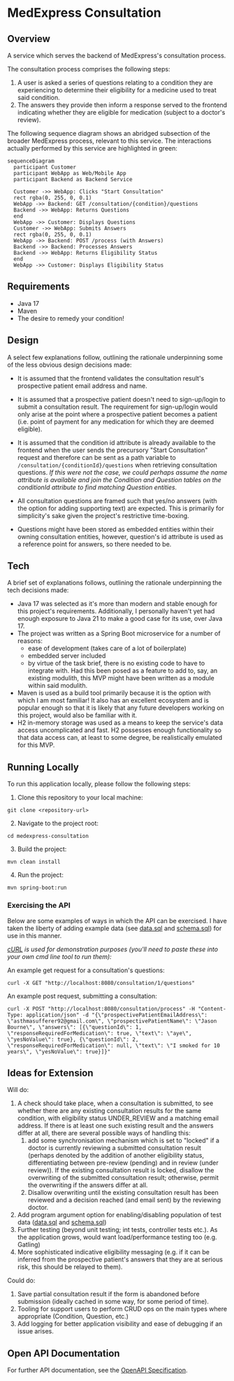 # MedExpress Consultation

## Overview

A service which serves the backend of MedExpress's consultation process.

The consultation process comprises the following steps:
1. A user is asked a series of questions relating to a condition they are experiencing to determine 
their eligibility for a medicine used to treat said condition.
2. The answers they provide then inform a response served to the frontend indicating whether they 
are eligible for medication (subject to a doctor's review).

The following sequence diagram shows an abridged subsection of the broader MedExpress process, 
relevant to this service. The interactions actually performed by this service are highlighted in 
green: 

```mermaid
sequenceDiagram
  participant Customer
  participant WebApp as Web/Mobile App
  participant Backend as Backend Service

  Customer ->> WebApp: Clicks "Start Consultation"
  rect rgba(0, 255, 0, 0.1)
  WebApp ->> Backend: GET /consultation/{condition}/questions
  Backend ->> WebApp: Returns Questions
  end
  WebApp ->> Customer: Displays Questions
  Customer ->> WebApp: Submits Answers
  rect rgba(0, 255, 0, 0.1)
  WebApp ->> Backend: POST /process (with Answers)
  Backend ->> Backend: Processes Answers
  Backend ->> WebApp: Returns Eligibility Status
  end
  WebApp ->> Customer: Displays Eligibility Status
```

## Requirements

- Java 17
- Maven
- The desire to remedy your condition!

## Design

A select few explanations follow, outlining the rationale underpinning some of the less obvious
design decisions made:

- It is assumed that the frontend validates the consultation result's prospective patient email 
address and name.

- It is assumed that a prospective patient doesn't need to sign-up/login to submit a consultation 
result. The requirement for sign-up/login would only arise at the point where a prospective patient
becomes a patient (i.e. point of payment for any medication for which they are deemed eligible).

- It is assumed that the condition id attribute is already available to the frontend when the user sends 
the precursory "Start Consultation" request and therefore can be sent as a path variable to 
`/consultation/{conditionId}/questions` when retrieving consultation questions. _If this were not 
the case, we could perhaps assume the name attribute is available and join the Condition and 
Question tables on the conditionId attribute to find matching Question entities._

- All consultation questions are framed such that yes/no answers (with the option for adding supporting text) are
expected. This is primarily for simplicity's sake given the project's restrictive time-boxing.

- Questions might have been stored as embedded entities within their owning consultation entities, 
however, question's id attribute is used as a reference point for answers, so there needed to be.

## Tech

A brief set of explanations follows, outlining the rationale underpinning the tech decisions made:

- Java 17 was selected as it's more than modern and stable enough for this project's requirements. 
Additionally, I personally haven't yet had enough exposure to Java 21 to make a good case for its 
use, over Java 17.
- The project was written as a Spring Boot microservice for a number of reasons:
  - ease of development (takes care of a lot of boilerplate)
  - embedded server included
  - by virtue of the task brief, there is no existing code to have to integrate with. Had this been 
  posed as a feature to add to, say, an existing modulith, this MVP might have been written as a module 
  within said modulith.
- Maven is used as a build tool primarily because it is the option with which I am most familiar! 
It also has an excellent ecosystem and is popular enough so that it is likely that any future 
developers working on this project, would also be familiar with it.
- H2 in-memory storage was used as a means to keep the service's data access uncomplicated and fast. 
H2 possesses enough functionality so that data access can, at least to some degree, be realistically 
emulated for this MVP.

## Running Locally

To run this application locally, please follow the following steps:

1. Clone this repository to your local machine:
```
git clone <repository-url>
```
2. Navigate to the project root:
```shell
cd medexpress-consultation
```
3. Build the project:
```shell
mvn clean install
```
4. Run the project:
```shell
mvn spring-boot:run
```

### Exercising the API

Below are some examples of ways in which the API can be exercised. I have taken the liberty of 
adding example data (see [data.sql](src/main/resources/data.sql) and 
[schema.sql](src/main/resources/schema.sql)) for use in this manner. 

_[cURL](https://curl.se/) is used for demonstration purposes (you'll need to paste these into your 
own cmd line tool to run them):_

An example get request for a consultation's questions:
```
curl -X GET "http://localhost:8080/consultation/1/questions"
```
An example post request, submitting a consultation:
```
curl -X POST "http://localhost:8080/consultation/process" -H "Content-Type: application/json" -d "{\"prospectivePatientEmailAddress\": \"asthmasufferer92@gmail.com\", \"prospectivePatientName\": \"Jason Bourne\", \"answers\": [{\"questionId\": 1, \"responseRequiredForMedication\": true, \"text\": \"aye\", \"yesNoValue\": true}, {\"questionId\": 2, \"responseRequiredForMedication\": null, \"text\": \"I smoked for 10 years\", \"yesNoValue\": true}]}"
```

## Ideas for Extension

Will do:

1. A check should take place, when a consultation is submitted, to see whether there are any existing
   consultation results for the same condition, with eligibility status UNDER_REVIEW and a matching
   email address. If there is at least one such existing result and the answers differ at all, there
   are several possible ways of handling this:
    1. add some synchronisation mechanism which is set to "locked"  if a doctor is currently reviewing a
       submitted consultation result (perhaps denoted by the addition of another eligibility status,
       differentiating between pre-review (pending) and in review (under review)). If the existing
       consultation result is locked, disallow the overwriting of the submitted consultation result;
       otherwise, permit the overwriting if the answers differ at all.
    2. Disallow overwriting until the existing consultation result has been reviewed and a decision
       reached (and email sent) by the reviewing doctor.
2. Add program argument option for enabling/disabling population of test data 
([data.sql](src/main/resources/data.sql) and [schema.sql](src/main/resources/schema.sql))
3. Further testing (beyond unit testing; int tests, controller tests etc.). As the application
   grows, would want load/performance testing too (e.g. Gatling)
4. More sophisticated indicative eligibility messaging (e.g. if it can be inferred from the
   prospective patient's answers that they are at serious risk, this should be relayed to them).

Could do:

1. Save partial consultation result if the form is abandoned before submission (ideally cached in 
some way, for some period of time).
2. Tooling for support users to perform CRUD ops on the main types where appropriate (Condition, 
Question, etc.)
3. Add logging for better application visibility and ease of debugging if an issue arises.

## Open API Documentation

For further API documentation, see the [OpenAPI Specification](spec.yaml).
